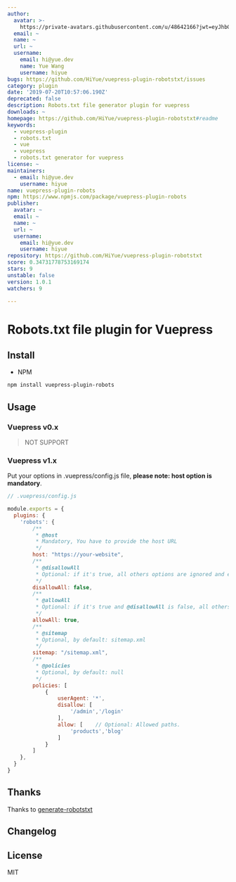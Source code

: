 ```yaml
---
author:
  avatar: >-
    https://private-avatars.githubusercontent.com/u/48642166?jwt=eyJhbGciOiJIUzI1NiIsInR5cCI6IkpXVCJ9.eyJpc3MiOiJnaXRodWIuY29tIiwiYXVkIjoicmF3LmdpdGh1YnVzZXJjb250ZW50LmNvbSIsImtleSI6ImtleTEiLCJleHAiOjE3MzQ2NzM2ODAsIm5iZiI6MTczNDY3MjQ4MCwicGF0aCI6Ii91LzQ4NjQyMTY2In0.amXWIzhY-MX-idjJgzJwCtntvoHLF3U3c6Q4xYhlEoo&v=4
  email: ~
  name: ~
  url: ~
  username:
    email: hi@yue.dev
    name: Yue Wang
    username: hiyue
bugs: https://github.com/HiYue/vuepress-plugin-robotstxt/issues
category: plugin
date: '2019-07-20T10:57:06.190Z'
deprecated: false
description: Robots.txt file generator plugin for vuepress
downloads: ~
homepage: https://github.com/HiYue/vuepress-plugin-robotstxt#readme
keywords:
  - vuepress-plugin
  - robots.txt
  - vue
  - vuepress
  - robots.txt generator for vuepress
license: ~
maintainers:
  - email: hi@yue.dev
    username: hiyue
name: vuepress-plugin-robots
npm: https://www.npmjs.com/package/vuepress-plugin-robots
publisher:
  avatar: ~
  email: ~
  name: ~
  url: ~
  username:
    email: hi@yue.dev
    username: hiyue
repository: https://github.com/HiYue/vuepress-plugin-robotstxt
score: 0.34731778753169174
stars: 9
unstable: false
version: 1.0.1
watchers: 9

---
```


# Robots.txt file plugin for Vuepress

## Install
* NPM
```bash
npm install vuepress-plugin-robots
```

## Usage
### Vuepress v0.x
> NOT SUPPORT

### Vuepress v1.x

Put your options in .vuepress/config.js file, **please note: host option is mandatory**.

```javascript
// .vuepress/config.js

module.exports = {
  plugins: {
    'robots': {
        /**
         * @host
         * Mandatory, You have to provide the host URL
         */   
        host: "https://your-website",
        /**
         * @disallowAll
         * Optional: if it's true, all others options are ignored and exclude all robots from the entire server
         */
        disallowAll: false,
        /**
         * @allowAll
         * Optional: if it's true and @disallowAll is false, all others options are ignored and allow all robots complete access
         */
        allowAll: true,      
        /**
         * @sitemap
         * Optional, by default: sitemap.xml
         */ 
        sitemap: "/sitemap.xml",
        /**
         * @policies
         * Optional, by default: null
         */ 
        policies: [
            {
                userAgent: '*',
                disallow: [
                    '/admin','/login'
                ],
                allow: [    // Optional: Allowed paths. 
                    'products','blog'
                ]
            }
        ]
    },
  }
}
```

## Thanks
Thanks to [generate-robotstxt](https://github.com/itgalaxy/generate-robotstxt)

## Changelog

## License
MIT